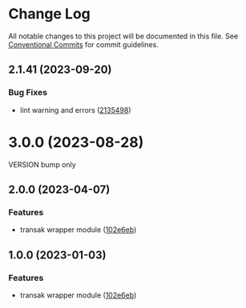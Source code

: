 # Change Log

All notable changes to this project will be documented in this file.
See [Conventional Commits](https://conventionalcommits.org) for commit guidelines.

## 2.1.41 (2023-09-20)
### Bug Fixes

* lint warning and errors ([2135498](https://github.com/bcnmy/biconomy-client-sdk/commit/2135498896beb54d25add820c1521ffa22d5db7c))




# 3.0.0 (2023-08-28)

VERSION bump only



## 2.0.0 (2023-04-07)


### Features

* transak wrapper module ([102e6eb](https://github.com/bcnmy/biconomy-client-sdk/commit/102e6eb5f179e4aff77d1e91973e0b32fa7b8f9a))





## 1.0.0 (2023-01-03)


### Features

* transak wrapper module ([102e6eb](https://github.com/bcnmy/biconomy-client-sdk/commit/102e6eb5f179e4aff77d1e91973e0b32fa7b8f9a))
